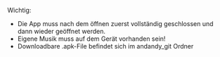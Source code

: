 Wichtig: 
- Die App muss nach dem öffnen zuerst vollständig geschlossen und dann wieder geöffnet werden.
- Eigene Musik muss auf dem Gerät vorhanden sein!
- Downloadbare .apk-File befindet sich im andandy_git Ordner

